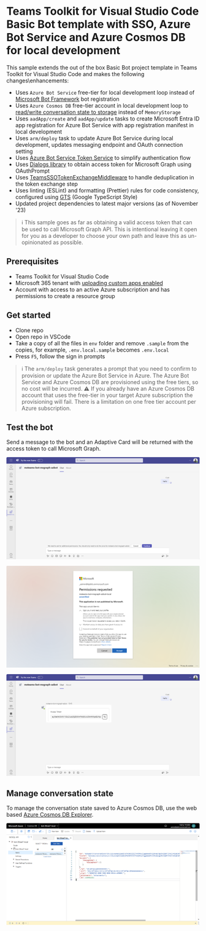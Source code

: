 # Teams Toolkit for Visual Studio Code Basic Bot template with SSO, Azure Bot Service and Azure Cosmos DB for local development

This sample extends the out of the box Basic Bot project template in Teams Toolkit for Visual Studio Code and makes the following changes\enhancements:

- Uses `Azure Bot Service` free-tier for local development loop instead of [Microsoft Bot Framework](https://dev.botframework.com/) bot registration
- Uses `Azure Cosmos DB` free-tier account in local development loop to [read/write conversation state to storage](https://learn.microsoft.com/azure/bot-service/bot-builder-howto-v4-storage?view=azure-bot-service-4.0&tabs=javascript#using-cosmos-db) instead of `MemoryStorage`
- Uses `aadApp/create` and `aadApp/update` tasks to create Microsoft Entra ID app registration for Azure Bot Service with app registration manifest in local development
- Uses `arm/deploy` task to update Azure Bot Service during local development, updates messaging endpoint and OAuth connection setting
- Uses [Azure Bot Service Token Service](https://learn.microsoft.com/azure/bot-service/bot-builder-concept-authentication?view=azure-bot-service-4.0#about-the-bot-framework-token-service) to simplify authentication flow
- Uses [Dialogs library](https://learn.microsoft.com/en-us/azure/bot-service/bot-builder-concept-dialog) to obtain access token for Microsoft Graph using OAuthPrompt
- Uses [TeamsSSOTokenExchangeMiddleware]() to handle deduplication in the token exchange step
- Uses linting (ESLint) and formatting (Prettier) rules for code consistency, configured using [GTS](https://github.com/google/gts) (Google TypeScript Style)
- Updated project dependencies to latest major versions (as of November '23)

> ℹ️ This sample goes as far as obtaining a valid access token that can be used to call Microsoft Graph API. This is intentional leaving it open for you as a developer to choose your own path and leave this as un-opinionated as possible.

## Prerequisites

- Teams Toolkit for Visual Studio Code
- Microsoft 365 tenant with [uploading custom apps enabled](https://learn.microsoft.com/microsoftteams/platform/m365-apps/prerequisites#prepare-a-developer-tenant-for-testing)
- Account with access to an active Azure subscription and has permissions to create a resource group

## Get started

- Clone repo
- Open repo in VSCode
- Take a copy of all the files in `env` folder and remove `.sample` from the copies, for example, `.env.local.sample` becomes `.env.local`
- Press `F5`, follow the sign in prompts

> ℹ️ The `arm/deploy` task generates a prompt that you need to confirm to provision or update the Azure Bot Service in Azure. The Azure Bot Service and Azure Cosmos DB are provisioned using the free tiers, so no cost will be incurred.
> ⚠️ If you already have an Azure Cosmos DB account that uses the free-tier in your target Azure subscription the provisioning will fail. There is a limitation on one free tier account per Azure subscription.

## Test the bot

Send a message to the bot and an Adaptive Card will be returned with the access token to call Microsoft Graph.

![Screenshot of sign in ](./assets/bot-signin.png)

![Screenshot of Microsoft Entra consent](./assets/bot-consent.png)

![Screenshot of token for Microsoft Graph rendered in an Adaptive Card](./assets/bot-token.png)

## Manage conversation state

To manage the conversation state saved to Azure Cosmos DB, use the web based [Azure Cosmos DB Explorer](https://cosmos.azure.com/).

![Screenshot of conversation state entry in Azure Cosmos DB Explorer](./assets/cosmos-db-explorer.png)